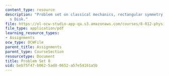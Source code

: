 ```yaml
---
content_type: resource
description: "Problem set on classical mechanics, rectangular symmetry, and Euler\u2019\
  s Disk."
file: https://ol-ocw-studio-app-qa.s3.amazonaws.com/courses/8-012-physics-i-classical-mechanics-fall-2008/beb75f47b0625ad80652a57e54161a5b_ps8.pdf
file_type: application/pdf
learning_resource_types:
- Assignments
ocw_type: OCWFile
parent_title: Assignments
parent_type: CourseSection
resourcetype: Document
title: Problem Set 8
uid: beb75f47-b062-5ad8-0652-a57e54161a5b
---
```


